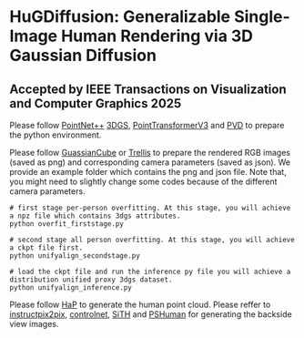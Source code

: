 # HuGDiffusion: Generalizable Single-Image Human Rendering via 3D Gaussian Diffusion  
## Accepted by IEEE Transactions on Visualization and Computer Graphics 2025

Please follow [PointNet++](https://github.com/erikwijmans/Pointnet2_PyTorch) [3DGS](https://github.com/graphdeco-inria/gaussian-splatting), [PointTransformerV3](https://github.com/Pointcept/Pointcept) and [PVD](https://github.com/alexzhou907/PVD) to prepare the python environment.

Please follow [GuassianCube](https://gaussiancube.github.io/) or [Trellis](https://github.com/microsoft/TRELLIS) to prepare the rendered RGB images (saved as png) and corresponding camera parameters (saved as json). We provide an example folder which contains the png and json file. Note that, you might need to slightly change some codes because of the different camera parameters.

```
# first stage per-person overfitting. At this stage, you will achieve a npz file which contains 3dgs attributes.
python overfit_firststage.py

# second stage all person overfitting. At this stage, you will achieve a ckpt file first.
python unifyalign_secondstage.py

# load the ckpt file and run the inference py file you will achieve a distribution unified proxy 3dgs dataset.
python unifyalign_inference.py
```

Please follow [HaP](https://github.com/yztang4/HaP/tree/main) to generate the human point cloud. Please reffer to [instructpix2pix](https://github.com/timothybrooks/instruct-pix2pix), [controlnet](https://github.com/lllyasviel/ControlNet), [SiTH](https://github.com/SiTH-Diffusion/SiTH) and [PSHuman](https://github.com/pengHTYX/PSHuman) for generating the backside view images.
